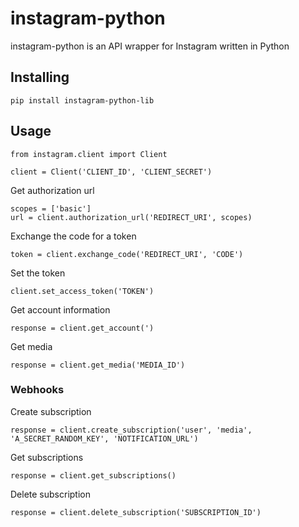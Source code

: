 # instagram-python

instagram-python is an API wrapper for Instagram written in Python

## Installing
```
pip install instagram-python-lib
```

## Usage
```
from instagram.client import Client

client = Client('CLIENT_ID', 'CLIENT_SECRET')
```

Get authorization url
```
scopes = ['basic']
url = client.authorization_url('REDIRECT_URI', scopes)
```

Exchange the code for a token
```
token = client.exchange_code('REDIRECT_URI', 'CODE')
```

Set the token
```
client.set_access_token('TOKEN')
```

Get account information
```
response = client.get_account(')
```

Get media
```
response = client.get_media('MEDIA_ID')
```

### Webhooks
Create subscription
```
response = client.create_subscription('user', 'media', 'A_SECRET_RANDOM_KEY', 'NOTIFICATION_URL')
```

Get subscriptions
```
response = client.get_subscriptions()
```

Delete subscription
```
response = client.delete_subscription('SUBSCRIPTION_ID')
```

